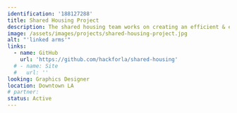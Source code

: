 ```yaml
---
identification: '188127288'
title: Shared Housing Project
description: The shared housing team works on creating an efficient & effective solution for matching multiple individuals who experience homelessness as potential co-tenants, and placing the matched individuals in suitable shared housing units.
image: /assets/images/projects/shared-housing-project.jpg
alt: "'linked arms'"
links:
  - name: GitHub
    url: 'https://github.com/hackforla/shared-housing'
  # - name: Site
  #   url: ''
looking: Graphics Designer
location: Downtown LA
# partner: 
status: Active
---
```

